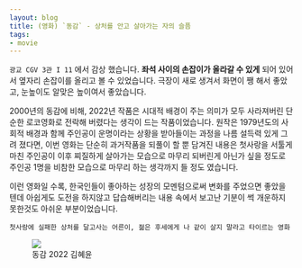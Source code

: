 ```yaml
---
layout: blog
title: (영화) `동감` - 상처를 안고 살아가는 자의 슬픔
tags: 
- movie
---
```


`광교 CGV 3관 I 11` 에서 감상 했습니다. **좌석 사이의 손잡이가 올라갈 수 있게** 되어 있어서 옆자리 손잡이를 올리고 볼 수 있었습니다. 극장이 새로 생겨서 화면이 쨍 해서 좋았고, 눈높이도 알맞은 높이여서 좋았습니다.

2000년의 동감에 비해, 2022년 작품은 시대적 배경이 주는 의미가 모두 사라져버린 단순한 로코영화로 전락해 버렸다는 생각이 드는 작품이었습니다. 원작은 1979년도의 사회적 배경과 함께 주인공이 운명이라는 상황을 받아들이는 과정을 나름 설득력 있게 그려 졌다면, 이번 영화는 단순히 과거작품을 되풀이 할 뿐 담겨진 내용은 첫사랑을 서툴게 마친 주인공이 이후 찌질하게 살아가는 모습으로 마무리 되버린게 아닌가 싶을 정도로 주인공 1명을 비참한 모습으로 마무리 하는 생각까지 들 정도 였습니다.

이런 영화일 수록, 한국인들이 좋아하는 성장의 모멘텀으로써 변화를 주었으면 좋았을 텐데 아쉽게도 도전을 하지않고 답습해버리는 내용 속에서 보고난 기분이 썩 개운하지 못한것도 아쉬운 부분이었습니다.

`첫사랑에 실패한 상처를 달고사는 어른이, 젊은 후세에게 나 같이 살지 말라고 타이르는 영화`

<figure class="align-center">
  <img src="{{site.baseurl}}/assets/movie/ditto.jpg">
  <figcaption>동감 2022 김혜윤</figcaption>
</figure>
